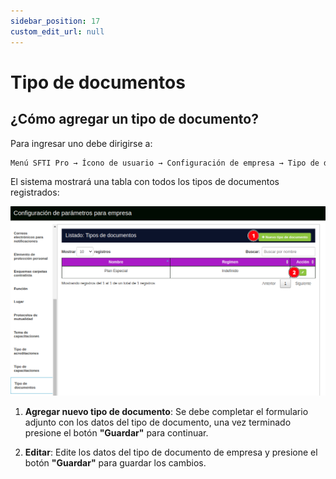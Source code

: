 ```yaml
---
sidebar_position: 17
custom_edit_url: null
---
```

# Tipo de documentos
## ¿Cómo agregar un tipo de documento?
Para ingresar uno debe dirigirse a:

<div align="center">

```bash
Menú SFTI Pro → Ícono de usuario → Configuración de empresa → Tipo de documentos
```
</div>

El sistema mostrará una tabla con todos los tipos de documentos registrados:

<div align="center">

![tipo de documento](/img/img_manual/img_configuracion/2023-08-08_10-00.png)

</div>

1. **Agregar nuevo tipo de documento**: Se debe completar el formulario adjunto con los datos del tipo de documento, una vez terminado presione el botón **"Guardar"** para continuar.

2. **Editar**: Edite los datos del tipo de documento de empresa y presione el botón **"Guardar"** para guardar los cambios.
